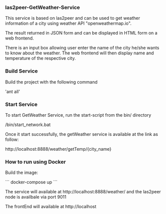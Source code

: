 
### las2peer-GetWeather-Service

This service is based on las2peer and can be used to get weather information of a city using weather API "openweathermap.io".  

<p>The result returned in JSON form and can be displayed in HTML form on a web frontend.</p>
<p>There is an input box allowing user enter the name of the city he/she wants to know about the weather. The web frontend will then display name and temperature of the respective city.  
</p>

### Build Service
Build the project with the following command 
<p>'ant all'</p>

### Start Service
To start GetWeather Service, run the start-script from the bin/ directory

/bin/start_network.bat

Once it start successfully, the getWeather service is available at the link as follow:

http://localhost:8888/weather/getTemp/{city_name}

### How to run using Docker
Build the image:
<p>
```
docker-compose up
``` </p>
The service will available at http://localhost:8888/weather/ and the las2peer node is availbale via port 9011

The frontEnd will available at http://localhost


